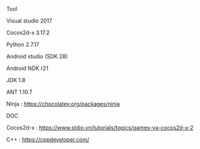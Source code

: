Tool

Visual studio 2017

Cocos2d-x 3.17.2

Python 2.7.17

Android studio (SDK 28)

Android NDK r21

JDK 1.8

ANT 1.10.7

Ninja : https://chocolatey.org/packages/ninja



DOC

Cocos2d-x : https://www.stdio.vn/tutorials/topics/games-va-cocos2d-x-2

C++ : https://cppdeveloper.com/

